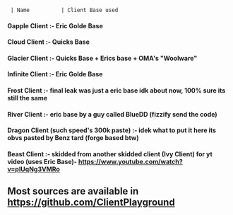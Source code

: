 
     | Name          | Client Base used

#### Gapple Client :- Eric Golde Base
#### Cloud Client :- Quicks Base
#### Glacier Client :- Quicks Base + Erics base + OMA's "Woolware"
#### Infinite Client :- Eric Golde Base
#### Frost Client :- final leak was just a eric base idk about now, 100% sure its still the same
#### River Client :- eric base by a guy called BlueDD (fizzify send the code)
#### Dragon Client (such speed's 300k paste) :- idek what to put it here its obvs pasted by Benz tard (forge based btw)
#### Beast Client :- skidded from another skidded client (Ivy Client) for yt video (uses Eric Base)- https://www.youtube.com/watch?v=pIUqNg3VMRo

## Most sources are available in https://github.com/ClientPlayground
